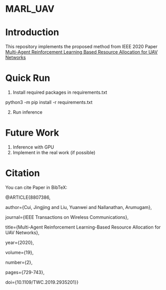 # MARL_UAV

# Introduction
This repository implements the proposed method from IEEE 2020 Paper [Multi-Agent Reinforcement Learning Based
Resource Allocation for UAV Networks](https://ieeexplore.ieee.org/document/8807386)

# Quick Run
1. Install required packages in requirements.txt

python3 -m pip install -r requirements.txt

2. Run inference

# Future Work

1. Inference with GPU
2. Implement in the real work (if possible)

# Citation
You can cite Paper in BibTeX:

@ARTICLE{8807386,

  author={Cui, Jingjing and Liu, Yuanwei and Nallanathan, Arumugam},

  journal={IEEE Transactions on Wireless Communications}, 

  title={Multi-Agent Reinforcement Learning-Based Resource Allocation for UAV Networks}, 

  year={2020},

  volume={19},

  number={2},

  pages={729-743},

  doi={10.1109/TWC.2019.2935201}}

